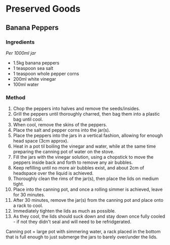 # Preserved Goods

## Banana Peppers

### Ingredients

*Per 1000ml jar*

* 1.5kg banana peppers
* 1 teaspoon sea salt
* 1 teaspoon whole pepper corns
* 200ml white vinegar
* 100ml water

### Method

1. Chop the peppers into halves and remove the seeds/insides.
1. Grill the peppers until thoroughly charred, then bag them into a plastic bag until cool.
1. When cool, remove the skins of the peppers.
1. Place the salt and pepper corns into the jar(s).
1. Place the peppers into the jars in a vertical fashion, allowing for enough head space (3cm approx).
1. Heat in a pot til boiling the vinegar and water, while at the same time preparing the canning pot of water on the stove.
1. Fill the jars with the vinegar solution, using a chopstick to move the peppers inside back and forth to remove any air bubbles.
1. Keep refilling until no more air bubbles exist, and about 2cm of headspace over the liquid is achieved.
1. Thoroughly clean the rims of the jar(s), then place the lids on medium tight.
1. Place into the canning pot, and once a rolling simmer is achieved, leave for 30 minutes.
1. After 30 minutes, remove the jar(s) from the canning pot and place onto a rack to cool.
1. Immediately tighten the lids as much as possible.
1. As they cool, the lids should suck down and stay down once fully cooled - if not they didn't seal and will need to be refridgerated.


Canning pot = large pot with simmering water, a rack placed in the bottom that is full enough to just submerge the jars to barely over/under the lids.
